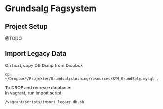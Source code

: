 # Grundsalg Fagsystem

## Project Setup

@TODO


## Import Legacy Data

On host, copy DB Dump from Dropbox

```
cp ~/Dropbox*/Projekter/Grundsalgsløsning/resources/SYM_GrundSalg.mysql .
```

To DROP and recreate database:  
In vagrant, run import script 

```
/vagrant/scripts/import_legacy_db.sh 
```